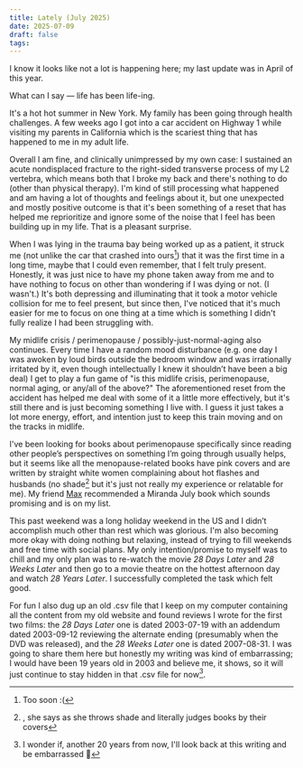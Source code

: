 ```yaml
---
title: Lately (July 2025)
date: 2025-07-09
draft: false
tags:
---
```


I know it looks like not a lot is happening here; my last update was in April of this year. 

What can I say — life has been life-ing. 

It's a hot hot summer in New York. My family has been going through health challenges. A few weeks ago I got into a car accident on Highway 1 while visiting my parents in California which is the scariest thing that has happened to me in my adult life. 

Overall I am fine, and clinically unimpressed by my own case: I sustained an acute nondisplaced fracture to the right-sided transverse process of my L2 vertebra, which means both that I broke my back and there's nothing to do (other than physical therapy). I'm kind of still processing what happened and am having a lot of thoughts and feelings about it, but one unexpected and mostly positive outcome is that it's been something of a reset that has helped me reprioritize and ignore some of the noise that I feel has been building up in my life. That is a pleasant surprise. 

When I was lying in the trauma bay being worked up as a patient, it struck me (not unlike the car that crashed into ours[^1]) that it was the first time in a long time, maybe that I could even remember, that I felt truly present. Honestly, it was just nice to have my phone taken away from me and to have nothing to focus on other than wondering if I was dying or not. (I wasn't.) It's both depressing and illuminating that it took a motor vehicle collision for me to feel present, but since then, I've noticed that it's much easier for me to focus on one thing at a time which is something I didn't fully realize I had been struggling with.

My midlife crisis / perimenopause / possibly-just-normal-aging also continues. Every time I have a random mood disturbance (e.g. one day I was awoken by loud birds outside the bedroom window and was irrationally irritated by it, even though intellectually I knew it shouldn’t have been a big deal) I get to play a fun game of "is this midlife crisis, perimenopause, normal aging, or any/all of the above?" The aforementioned reset from the accident has helped me deal with some of it a little more effectively, but it's still there and is just becoming something I live with. I guess it just takes a lot more energy, effort, and intention just to keep this train moving and on the tracks in midlife.

I've been looking for books about perimenopause specifically since reading other people’s perspectives on something I’m going through usually helps, but it seems like all the menopause-related books have pink covers and are written by straight white women complaining about hot flashes and husbands (no shade[^2] but it's just not really my experience or relatable for me). My friend [Max](https://www.theslowinternet.com/) recommended a Miranda July book which sounds promising and is on my list.

This past weekend was a long holiday weekend in the US and I didn’t accomplish much other than rest which was glorious. I'm also becoming more okay with doing nothing but relaxing, instead of trying to fill weekends and free time with social plans. My only intention/promise to myself was to chill and my only plan was to re-watch the movie _28 Days Later_ and _28 Weeks Later_ and then go to a movie theatre on the hottest afternoon day and watch _28 Years Later_. I successfully completed the task which felt good. 

For fun I also dug up an old .csv file that I keep on my computer containing all the content from my old website and found reviews I wrote for the first two films: the _28 Days Later_ one is dated 2003-07-19 with an addendum dated 2003-09-12 reviewing the alternate ending (presumably when the DVD was released), and the _28 Weeks Later_ one is dated 2007-08-31. I was going to share them here but honestly my writing was kind of embarrassing; I would have been 19 years old in 2003 and believe me, it shows, so it will just continue to stay hidden in that .csv file for now[^3]. 

[^1]: Too soon :(
[^2]: , she says as she throws shade and literally judges books by their covers
[^3]: I wonder if, another 20 years from now, I'll look back at this writing and be embarrassed 🙈